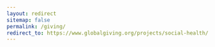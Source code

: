 ```yaml
---
layout: redirect
sitemap: false
permalink: /giving/
redirect_to: https://www.globalgiving.org/projects/social-health/
---
```

